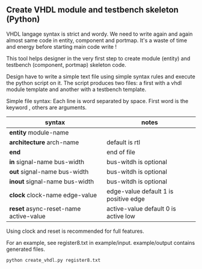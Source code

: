 
## Create VHDL module and testbench skeleton (Python)

VHDL langage syntax is strict and wordy. 
We need to write again and again almost same code in entity, component and portmap. 
It's a waste of time and energy before starting main code write !

This tool helps designer in the very first step to create module (entity) and testbench (component, portmap) skeleton code.

Design have to write a simple text file using simple syntax rules and execute the python script on it.
The script produces two files: a first with a vhdl module template and another with a testbench template.

Simple file syntax:
Each line is word separated by space. First word is the keyword , others are arguments.

| syntax                                  | notes                   |
| --------------------------------------  | ----------------------- |
| **entity** module-name                      |                         |                     
| **architecture** arch-name                  | default is rtl          |        
| **end**                                     | end of file             |
| **in** signal-name bus-width           | bus-witdh is optional |
| **out** signal-name bus-width          | bus-witdh is optional |
| **inout** signal-name bus-width         | bus-witdh is optional |
| **clock** clock-name edge-value        | edge-value default 1 is positive edge |
| **reset** async-reset-name active-value | active-value default 0 is active low |

Using clock and reset is recommended for full features.

For an example, see register8.txt in example/input. example/output contains generated files.

```python
python create_vhdl.py register8.txt
```






